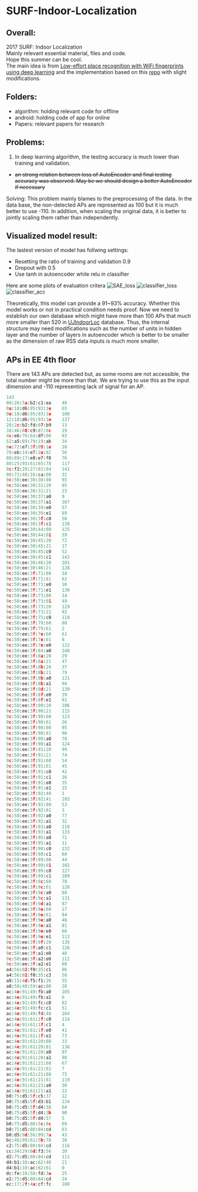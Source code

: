 # SURF-Indoor-Localization

## Overall:
2017 SURF: Indoor Localization </br>
Mainly relevant essential material, files and code. </br>
Hope this summer can be cool. </br>
The main idea is from [Low-effort place recognition with WiFi fingerprints using deep learning](https://arxiv.org/abs/1611.02049) and the implementation based on this [repo](https://github.com/aqibsaeed/Place-Recognition-using-Autoencoders-and-NN) with slight modifications.


## Folders:
- algorithm: holding relevant code for offline
- android: holding code of app for online
- Papers: relevant papers for research

## Problems:
1. In deep learning algorithm, the testing accuracy is much lower than training and validation.
- ~~an strong relation between loss of AutoEncoder and final testing accuracy was observed. May be we should design a better AutoEncoder if necessary~~


Solving: This problem mainly blames to the preprocessing of the data. In the data base, the non-detected APs are represented as 100 but it is much better to use -110. In addition, when scaling the original data, it is better to jointly scaling them rather than independently. 

## Visualized model result:

The lastest version of model has follwing settings:
- Resetting the ratio of training and validation 0.9
- Dropout with 0.5
- Use tanh in autoencoder while relu in classifier

Here are some plots of evaluation critera
![SAE_loss](img/SAE_loss_tanh.png)
![classifier_loss](img/classifier_loss_tanh.png)
![classifier_acc](img/classifier_acc_tanh.png)

Theoretically, this model can provide a 91~93% accuracy. Whether this model works or not in practical condition needs proof. 
Now we need to establish our own database which might have more than 100 APs that much more smaller than 520 in [UJIndoorLoc](https://archive.ics.uci.edu/ml/datasets/ujiindoorloc) database. Thus, the internal structure may need modifications such as the number of units in hidden layer and the number of layers in autoencoder which is better to be smaller as the dimension of raw RSS data inputs is much more smaller.

## APs in EE 4th floor

There are 143 APs are detected but, as some rooms are not accessible, the total number might be more than that. We are trying to use this as the input dimension and -110 representing lack of signal for an AP. 
```python
143
00:26:5a:b2:c1:ea 	 40
0a:18:d6:95:93:1e 	 65
0e:18:d6:95:93:1e 	 100
12:18:d6:95:93:1e 	 137
28:2c:b2:fd:07:b9 	 13
38:46:08:c9:87:0c 	 19
4c:e6:76:64:df:00 	 83
52:a5:89:79:19:ab 	 34
6e:72:e7:3f:05:1e 	 38
78:eb:14:e7:2a:82 	 56
80:89:17:e8:e7:f8 	 76
88:25:93:61:65:78 	 117
8c:f2:28:27:62:84 	 141
90:72:40:16:ca:00 	 31
9c:50:ee:30:30:80 	 93
9c:50:ee:30:31:20 	 85
9c:50:ee:30:31:21 	 23
9c:50:ee:30:37:a0 	 9
9c:50:ee:30:37:a1 	 107
9c:50:ee:30:39:e0 	 57
9c:50:ee:30:39:e1 	 89
9c:50:ee:30:3f:c0 	 58
9c:50:ee:30:3f:c1 	 138
9c:50:ee:30:44:00 	 125
9c:50:ee:30:44:01 	 59
9c:50:ee:30:45:20 	 72
9c:50:ee:30:45:21 	 17
9c:50:ee:30:45:c0 	 52
9c:50:ee:30:45:c1 	 142
9c:50:ee:30:46:20 	 101
9c:50:ee:30:46:21 	 128
9c:50:ee:3f:71:80 	 18
9c:50:ee:3f:71:81 	 62
9c:50:ee:3f:71:e0 	 10
9c:50:ee:3f:71:e1 	 130
9c:50:ee:3f:73:00 	 14
9c:50:ee:3f:73:01 	 49
9c:50:ee:3f:73:20 	 129
9c:50:ee:3f:73:21 	 92
9c:50:ee:3f:75:c0 	 118
9c:50:ee:3f:79:60 	 80
9c:50:ee:3f:79:61 	 2
9c:50:ee:3f:7e:60 	 61
9c:50:ee:3f:7e:61 	 8
9c:50:ee:3f:7e:e0 	 122
9c:50:ee:3f:84:a0 	 140
9c:50:ee:3f:8a:20 	 29
9c:50:ee:3f:8a:21 	 47
9c:50:ee:3f:8b:20 	 37
9c:50:ee:3f:8b:21 	 79
9c:50:ee:3f:8b:a0 	 121
9c:50:ee:3f:8b:a1 	 94
9c:50:ee:3f:8d:21 	 139
9c:50:ee:3f:8f:e0 	 39
9c:50:ee:3f:8f:e1 	 91
9c:50:ee:3f:90:20 	 106
9c:50:ee:3f:90:21 	 115
9c:50:ee:3f:90:60 	 123
9c:50:ee:3f:90:61 	 26
9c:50:ee:3f:90:80 	 95
9c:50:ee:3f:90:81 	 96
9c:50:ee:3f:90:a0 	 70
9c:50:ee:3f:90:a1 	 124
9c:50:ee:3f:91:20 	 99
9c:50:ee:3f:91:21 	 74
9c:50:ee:3f:91:60 	 54
9c:50:ee:3f:91:61 	 45
9c:50:ee:3f:91:c0 	 42
9c:50:ee:3f:91:c1 	 16
9c:50:ee:3f:91:e0 	 35
9c:50:ee:3f:91:e1 	 15
9c:50:ee:3f:92:40 	 1
9c:50:ee:3f:92:41 	 103
9c:50:ee:3f:92:80 	 53
9c:50:ee:3f:92:81 	 3
9c:50:ee:3f:92:a0 	 77
9c:50:ee:3f:92:a1 	 32
9c:50:ee:3f:93:a0 	 110
9c:50:ee:3f:93:a1 	 133
9c:50:ee:3f:95:a0 	 71
9c:50:ee:3f:95:a1 	 11
9c:50:ee:3f:98:c0 	 132
9c:50:ee:3f:98:c1 	 68
9c:50:ee:3f:99:00 	 44
9c:50:ee:3f:99:01 	 102
9c:50:ee:3f:99:c0 	 127
9c:50:ee:3f:99:c1 	 109
9c:50:ee:3f:9c:60 	 78
9c:50:ee:3f:9c:61 	 120
9c:50:ee:3f:9c:a0 	 88
9c:50:ee:3f:9c:a1 	 131
9c:50:ee:3f:9d:a1 	 87
9c:50:ee:3f:9e:60 	 27
9c:50:ee:3f:9e:61 	 84
9c:50:ee:3f:9e:a0 	 46
9c:50:ee:3f:9e:a1 	 81
9c:50:ee:3f:9e:e0 	 66
9c:50:ee:3f:9e:e1 	 113
9c:50:ee:3f:9f:20 	 135
9c:50:ee:3f:a0:c1 	 126
9c:50:ee:3f:a1:e0 	 48
9c:50:ee:3f:a2:e0 	 112
9c:50:ee:3f:a2:e1 	 60
a4:56:02:f0:35:c1 	 86
a4:56:02:f0:35:c3 	 50
a8:15:4d:f5:f1:26 	 55
a8:58:40:59:ac:80 	 28
ac:4e:91:49:fb:a0 	 105
ac:4e:91:49:fb:a1 	 6
ac:4e:91:49:fc:c0 	 82
ac:4e:91:49:fc:c1 	 51
ac:4e:91:49:fd:40 	 104
ac:4e:91:61:1f:c0 	 114
ac:4e:91:61:1f:c1 	 4
ac:4e:91:61:1f:e0 	 41
ac:4e:91:61:1f:e1 	 73
ac:4e:91:61:20:80 	 33
ac:4e:91:61:20:81 	 136
ac:4e:91:61:20:a0 	 97
ac:4e:91:61:20:a1 	 98
ac:4e:91:61:21:60 	 67
ac:4e:91:61:21:61 	 7
ac:4e:91:61:21:80 	 75
ac:4e:91:61:21:81 	 119
ac:4e:91:61:21:a0 	 30
ac:4e:91:61:21:a1 	 22
b0:75:d5:5f:c5:37 	 12
b0:75:d5:5f:d3:b1 	 134
b0:75:d5:5f:d4:38 	 64
b0:75:d5:5f:d4:3b 	 90
b0:75:d5:5f:d4:57 	 5
b0:75:d5:80:5c:8c 	 69
b0:75:d5:80:84:cd 	 63
b0:d5:9d:56:99:7a 	 43
bc:46:99:61:5b:78 	 36
c2:75:d5:80:84:cd 	 116
cc:34:29:6d:f3:56 	 20
d2:75:d5:80:84:cd 	 111
d4:b1:10:ac:62:40 	 21
d4:b1:10:ac:62:61 	 0
dc:fe:18:58:fd:3a 	 25
e2:75:d5:80:84:cd 	 24
ec:17:2f:4a:cf:fc 	 108
```
